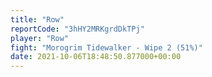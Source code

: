 ```yaml
---
title: "Row"
reportCode: "3hHY2MRKgrdDkTPj"
player: "Row"
fight: "Morogrim Tidewalker - Wipe 2 (51%)"
date: 2021-10-06T18:48:50.877000+00:00
---
```

